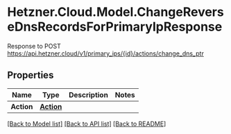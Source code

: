 # Hetzner.Cloud.Model.ChangeReverseDnsRecordsForPrimaryIpResponse
Response to POST https://api.hetzner.cloud/v1/primary_ips/{id}/actions/change_dns_ptr

## Properties

Name | Type | Description | Notes
------------ | ------------- | ------------- | -------------
**Action** | [**Action**](Action.md) |  | 

[[Back to Model list]](../../README.md#documentation-for-models) [[Back to API list]](../../README.md#documentation-for-api-endpoints) [[Back to README]](../../README.md)


